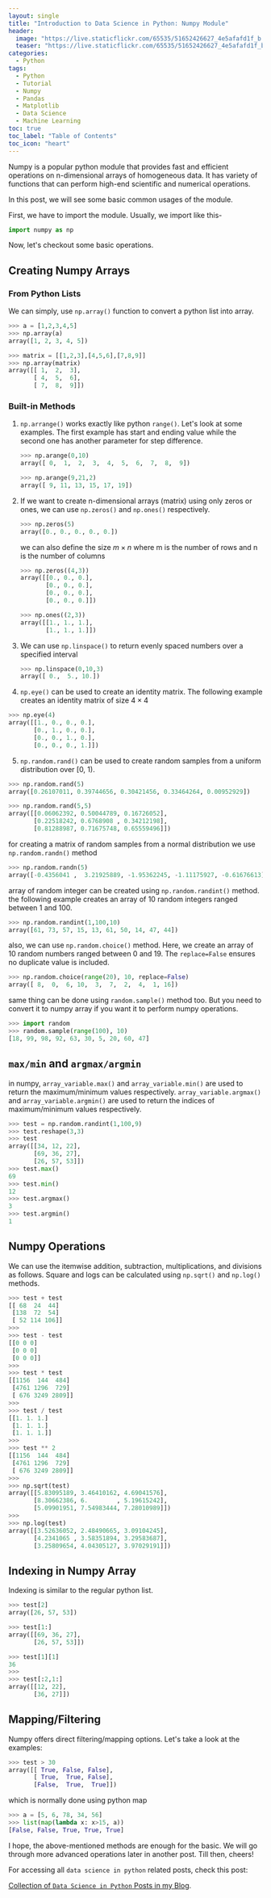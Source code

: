 ```yaml
---
layout: single
title: "Introduction to Data Science in Python: Numpy Module"
header:
  image: "https://live.staticflickr.com/65535/51652426627_4e5afafd1f_b.jpg"
  teaser: "https://live.staticflickr.com/65535/51652426627_4e5afafd1f_b.jpg"
categories:
  - Python
tags:
  - Python
  - Tutorial
  - Numpy
  - Pandas
  - Matplotlib
  - Data Science
  - Machine Learning
toc: true
toc_label: "Table of Contents"
toc_icon: "heart"
---
```


Numpy is a popular python module that provides fast and efficient operations on n-dimensional arrays of homogeneous data. It has variety of functions that can perform high-end scientific and numerical operations.

In this post, we will see some basic common usages of the module.

First, we have to import the module. Usually, we import like this-
```python
import numpy as np
```

Now, let's checkout some basic operations.

## Creating Numpy Arrays

### From Python Lists
We can simply, use `np.array()` function to convert a python list into array.
```python
>>> a = [1,2,3,4,5]
>>> np.array(a)
array([1, 2, 3, 4, 5])
```

```python
>>> matrix = [[1,2,3],[4,5,6],[7,8,9]]
>>> np.array(matrix)
array([[ 1,  2,  3],
       [ 4,  5,  6],
       [ 7,  8,  9]])
```

### Built-in Methods
1. `np.arrange()` works exactly like python `range()`. Let's look at some examples. The first example has start and ending value while the second one has another parameter for step difference.
	```python
	>>> np.arange(0,10)
	array([ 0,  1,  2,  3,  4,  5,  6,  7,  8,  9])
	```

	```python
	>>> np.arange(9,21,2)
	array([ 9, 11, 13, 15, 17, 19])
	```

2. If we want to create n-dimensional arrays (matrix) using only zeros or ones, we can use `np.zeros()` and `np.ones()` respectively.
	```python
	>>> np.zeros(5)
	array([0., 0., 0., 0., 0.])
	```
	we can also define the size $m \times n$ where m is the number of rows and n is the number of columns
	```python
	>>> np.zeros((4,3))
	array([[0., 0., 0.],
	       [0., 0., 0.],
	       [0., 0., 0.],
	       [0., 0., 0.]])
	```

	```python
	>>> np.ones((2,3))
	array([[1., 1., 1.],
	       [1., 1., 1.]])
	```

3. We can use `np.linspace()` to return evenly spaced numbers over a specified interval

	```python
	>>> np.linspace(0,10,3)
	array([ 0.,  5., 10.])
	```

4. `np.eye()` can be used to create an identity matrix. The following example creates an identity matrix of size $4 \times 4$
```python
>>> np.eye(4)
array([[1., 0., 0., 0.],
       [0., 1., 0., 0.],
       [0., 0., 1., 0.],
       [0., 0., 0., 1.]])
```

5. `np.random.rand()` can be used to create random samples from a uniform distribution over [0, 1).
```python
>>> np.random.rand(5)
array([0.26107011, 0.39744656, 0.30421456, 0.33464264, 0.00952929])
```

```python
>>> np.random.rand(5,5)
array([[0.06062392, 0.50044789, 0.16726052],
       [0.22518242, 0.6768908 , 0.34212198],
       [0.81288987, 0.71675748, 0.65559496]])
```
for creating a matrix of random samples from a normal distribution we use `np.random.randn()` method
```python
>>> np.random.randn(5)
array([-0.4356041 ,  3.21925889, -1.95362245, -1.11175927, -0.61676613])
```
array of random integer can be created using `np.random.randint()` method. the following example creates an array of $10$ random integers ranged between $1$ and $100$.
```python
>>> np.random.randint(1,100,10)
array([61, 73, 57, 15, 13, 61, 50, 14, 47, 44])
```
also, we can use `np.random.choice()` method. Here, we create an array of $10$ random numbers ranged between $0$ and $19$. The `replace=False` ensures no duplicate value is included.
```python
>>> np.random.choice(range(20), 10, replace=False)
array([ 8,  0,  6, 10,  3,  7,  2,  4,  1, 16])
```
same thing can be done using `random.sample()` method too. But you need to convert it to numpy array if you want it to perform numpy operations.
```python
>>> import random
>>> random.sample(range(100), 10)
[18, 99, 98, 92, 63, 30, 5, 20, 60, 47]
```

## `max/min` and `argmax/argmin`
in numpy, `array_variable.max()` and `array_variable.min()` are used to return the maximum/minimum values respectively. `array_variable.argmax()` and `array_variable.argmin()` are used to return the indices of maximum/minimum values respectively. 

```python
>>> test = np.random.randint(1,100,9)
>>> test.reshape(3,3)
>>> test
array([[34, 12, 22],
       [69, 36, 27],
       [26, 57, 53]])
>>> test.max()
69
>>> test.min()
12
>>> test.argmax()
3
>>> test.argmin()
1
```

## Numpy Operations
We can use the itemwise addition, subtraction, multiplications, and divisions as follows. Square and logs can be calculated using `np.sqrt()` and `np.log()` methods.
```python
>>> test + test
[[ 68  24  44]
 [138  72  54]
 [ 52 114 106]]
>>>
>>> test - test
[[0 0 0]
 [0 0 0]
 [0 0 0]]
>>>
>>> test * test
[[1156  144  484]
 [4761 1296  729]
 [ 676 3249 2809]]
>>>
>>> test / test
[[1. 1. 1.]
 [1. 1. 1.]
 [1. 1. 1.]]
>>>
>>> test ** 2
[[1156  144  484]
 [4761 1296  729]
 [ 676 3249 2809]]
>>>
>>> np.sqrt(test)
array([[5.83095189, 3.46410162, 4.69041576],
       [8.30662386, 6.        , 5.19615242],
       [5.09901951, 7.54983444, 7.28010989]])
>>> 
>>> np.log(test)
array([[3.52636052, 2.48490665, 3.09104245],
       [4.2341065 , 3.58351894, 3.29583687],
       [3.25809654, 4.04305127, 3.97029191]])
```


## Indexing in Numpy Array
Indexing is similar to the regular python list.
```python
>>> test[2]
array([26, 57, 53])
```

```python
>>> test[1:]
array([[69, 36, 27],
       [26, 57, 53]])
```

```python
>>> test[1][1]
36
>>>
>>> test[:2,1:]
array([[12, 22],
       [36, 27]])
```

## Mapping/Filtering
Numpy offers direct filtering/mapping options. Let's take a look at the examples:
```python
>>> test > 30
array([[ True, False, False],
       [ True,  True, False],
       [False,  True,  True]])
```

which is normally done using python map
```python
>>> a = [5, 6, 78, 34, 56]
>>> list(map(lambda x: x>15, a))
[False, False, True, True, True]
```

I hope, the above-mentioned methods are enough for the basic. We will go through more advanced operations later in another post. Till then, cheers!

For accessing all `data science in python` related posts, check this post:

[Collection of  `Data Science in Python`  Posts in my Blog](https://shantoroy.com/python/data-science-in-python-posts-in-my-blog/).

<!--stackedit_data:
eyJoaXN0b3J5IjpbLTI3OTQ0MjMxMSwtMTQ5MDk1MDMzNCwxMj
kyODg0NDQwXX0=
-->